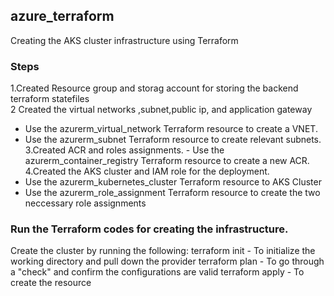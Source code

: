 ## azure_terraform
Creating the AKS cluster infrastructure using Terraform
### Steps
1.Created Resource group and storag account for storing the backend terraform statefiles <br />
2 Created the virtual networks ,subnet,public ip, and application gateway <br />
   - Use the azurerm_virtual_network Terraform resource to create a VNET.
   - Use the azurerm_subnet Terraform resource to create relevant subnets.
3.Created ACR and roles assignments.
    - Use the azurerm_container_registry Terraform resource to create a new ACR.
4.Created the AKS cluster and IAM role for the deployment.
  - Use the azurerm_kubernetes_cluster Terraform resource to AKS Cluster
  - Use the azurerm_role_assignment Terraform resource to create the two neccessary role assignments
### Run the Terraform codes for creating the infrastructure.
Create the cluster by running the following:
terraform init - To initialize the working directory and pull down the provider
terraform plan - To go through a "check" and confirm the configurations are valid
terraform apply - To create the resource



